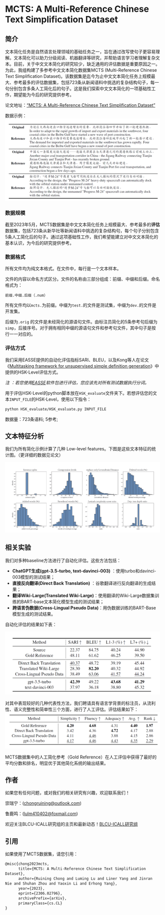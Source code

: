 # MCTS: A Multi-Reference Chinese Text Simplification Dataset

## 简介

文本简化任务是自然语言处理领域的基础任务之一，旨在通过改写使句子更容易理解。文本简化可以助力分级阅读、机器翻译等研究，并帮助语言学习者理解复杂文本。目前，关于中文文本简化的研究较少，缺乏通用的评估数据是重要原因之一。为此，我组构建了多参考中文文本简化数据集MCTS (Multi-Reference Chinese Text Simplification Dataset)。该数据集是迄今为止中文文本简化任务上规模最大、参考最多的评估数据集，包括723条从新闻语料中挑选的复杂结构句子，每一句分别包含多条人工简化后的句子。这是我们探索中文文本简化的一项基础性工作，期望能为今后的研究提供参考。

论文地址：[“MCTS: A Multi-Reference Chinese Text Simplification Dataset”](< https://arxiv.org/abs/2306.02796 >)

数据示例：
![alt 数据示例](./image/pic1.png)

### 数据规模

截至2023年5月，MCTS数据集是中文文本简化任务上规模最大、参考最多的**评估**数据集，包括723条从新华社等新闻语料中挑选的复杂结构句，每个句子分别包含5条人工简化后的句子。通过这项基础性工作，我们希望能建立对中文文本简化的基本认识，为今后的研究提供参考。

### 数据格式

所有文件均为纯文本格式。在文件中，每行是一个文本样本。

文件的内容以命名方式区分。文件的名称由三部分组成：前缀、中缀和后缀。命名格式为：

```
前缀.中缀.后缀（.num）
```

所有文件均以``mcts.``为前缀。中缀为``test.``的文件是测试集，中缀为``dev.``的文件是开发集。

后缀为``.orig`` 的文件是未经简化的源语句文件。由标注员简化的5条参考句后缀为``simp``，后接序号。对于拥有相同中缀的源语句文件和参考句文件，其中句子是按行一一对应的。

### 评估方式

我们采用EASSE提供的自动化评估指标SARI、BLEU，以及Kong等人在论文《[Multitasking framework for unsupervised simple definition generation](https://arxiv.org/abs/2203.12926)》中提供的HSK-Level评估方式。

*注 ：若您使用[EASSE](https://github.com/feralvam/easse)软件包进行评估，您应该先对所有测试数据执行分词。*

用于评估HSK-Level的python脚本放在``HSK_evaluate``文件夹下。若想评估您的文本``INPUT_FILE``的HSK-Level，使用以下指令：

```sh
python HSK_evaluate/HSK_evaluate.py INPUT_FILE
```


数据量：723条语料; 5参考;


## 文本特征分析

我们为所有简化示例计算了几种 Low-level features。下图是这些文本特征的统计图。（更详细的数据见论文）

![alt 评测结果](./image/pic4.png)

## 相关实验

我们对多种baseline方法进行了自动化评估。这些方法包括：

- **ChatGPT生成(gpt-3.5-turbo, text-davinci-003)** ：使用turbo和davinci-003模型的测试结果；
- **直接反向翻译(Direct Back Translation)** ：谷歌翻译进行反向翻译的生成结果；
- **翻译Wiki-Large(Translated Wiki-Large)**：使用翻译的Wiki-Large数据集训练的BART-base文本简化模型生成的测试结果；
- **跨语言伪数据(Cross-Lingual Pseudo Data)**：用伪数据训练的BART-Base模型生成的测试结果。

自动化评估的结果如下表：

![alt 评测结果](./image/pic2.png)

对其中表现较好的几种代表性方法，我们聘请具有语言学背景的标注员，从流利性、语义完整性和简单性三个方面，进行了人工评估。评估结果如下：
 ![alt 评测结果](./image/pic5.png)

MCTS数据集中的人工简化参考（Gold Reference）在人工评估中获得了最好的平均分数和排名，明显优于其他简化系统的输出结果。


## 作者

如果您有任何问题，或对我们的相关研究有兴趣，欢迎联系我们！

崇瑞宁：(chongruining@outlook.com)

鲁鹿鸣：(lulm410402@foxmail.com)

欢迎关注BLCU-ICALL研究组的主页和最新动态！[BLCU-ICALL研究组](< https://blcuicall.org >)

 
## 引用

如果使用了MCTS数据集，请您引用：
```
@misc{chong2023mcts,
      title={MCTS: A Multi-Reference Chinese Text Simplification Dataset}, 
      author={Ruining Chong and Luming Lu and Liner Yang and Jinran Nie and Shuhan Zhou and Yaoxin Li and Erhong Yang},
      year={2023},
      eprint={2306.02796},
      archivePrefix={arXiv},
      primaryClass={cs.CL}
}
```

